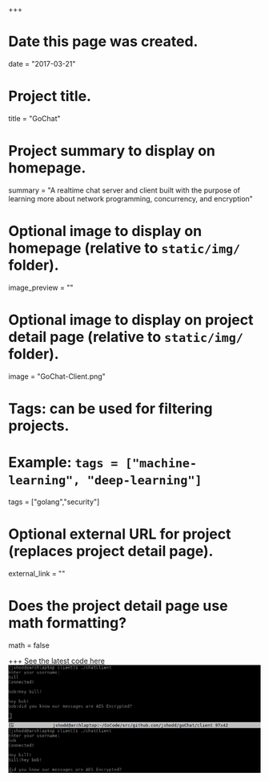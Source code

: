 +++
# Date this page was created.
date = "2017-03-21"

# Project title.
title = "GoChat"

# Project summary to display on homepage.
summary = "A realtime chat server and client built with the purpose of learning more about network programming, concurrency, and encryption"

# Optional image to display on homepage (relative to `static/img/` folder).
image_preview = ""

# Optional image to display on project detail page (relative to `static/img/` folder).
image = "GoChat-Client.png"

# Tags: can be used for filtering projects.
# Example: `tags = ["machine-learning", "deep-learning"]`
tags = ["golang","security"]

# Optional external URL for project (replaces project detail page).
external_link = ""

# Does the project detail page use math formatting?
math = false

+++
[See the latest code here](https://www.github.com/jshodd/goChat)
![Example image](/static/img/GoChat-Client.png)

